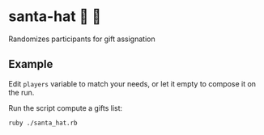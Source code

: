# santa-hat :tophat: :rabbit:

Randomizes participants for gift assignation

## Example

Edit `players` variable to match your needs, or let it empty to compose it
on the run.

Run the script compute a gifts list:

```bash
ruby ./santa_hat.rb
```
